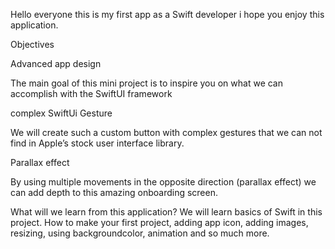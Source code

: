 Hello everyone this is my first app as a Swift developer i hope you enjoy this application.

Objectives

Advanced app design

The main goal of this mini project is to inspire you on what we can accomplish with the SwiftUI framework

complex SwiftUi Gesture

We will create such a custom button with complex gestures that we can not find in Apple’s stock user interface library.

Parallax effect

By using multiple movements in the opposite direction (parallax effect) we can add depth to this amazing onboarding screen.

What will we learn from this application?
We will learn basics of Swift in this project. How to make your first project, adding app icon, adding images, resizing, using backgroundcolor, animation
and so much more.

